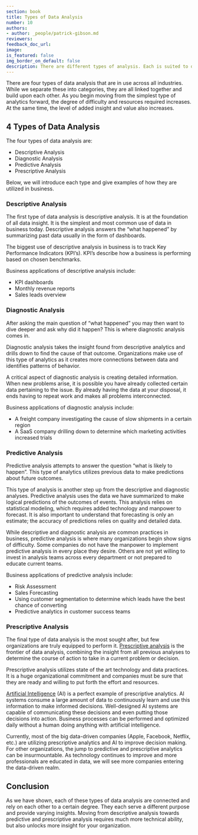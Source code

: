 ```yaml
---
section: book
title: Types of Data Analysis
number: 10
authors:
- author: _people/patrick-gibson.md
reviewers:
feedback_doc_url:
image:
is_featured: false
img_border_on_default: false
description: There are different types of analysis. Each is suited to different roles within a company, analyst, executive, data scientists, etc.
---
```

There are four types of data analysis that are in use across all industries. While we separate these into categories, they are all linked together and build upon each other. As you begin moving from the simplest type of analytics forward, the degree of difficulty and resources required increases. At the same time, the level of added insight and value also increases.

## 4 Types of Data Analysis

The four types of data analysis are:

* Descriptive Analysis
* Diagnostic Analysis
* Predictive Analysis
* Prescriptive Analysis

Below, we will introduce each type and give examples of how they are utilized in business.

### Descriptive Analysis

The first type of data analysis is descriptive analysis. It is at the foundation of all data insight. It is the simplest and most common use of data in business today. Descriptive analysis answers the “what happened” by summarizing past data usually in the form of dashboards.

The biggest use of descriptive analysis in business is to track Key Performance Indicators (KPI’s). KPI’s describe how a business is performing based on chosen benchmarks.

Business applications of descriptive analysis include:

* KPI dashboards
* Monthly revenue reports
* Sales leads overview

### Diagnostic Analysis

After asking the main question of “what happened” you may then want to dive deeper and ask why did it happen? This is where diagnostic analysis comes in.

Diagnostic analysis takes the insight found from descriptive analytics and drills down to find the cause of that outcome. Organizations make use of this type of analytics as it creates more connections between data and identifies patterns of behavior.

A critical aspect of diagnostic analysis is creating detailed information. When new problems arise, it is possible you have already collected certain data pertaining to the issue. By already having the data at your disposal, it ends having to repeat work and makes all problems interconnected.

Business applications of diagnostic analysis include:

* A freight company investigating the cause of slow shipments in a certain region
* A SaaS company drilling down to determine which marketing activities increased trials

### Predictive Analysis

Predictive analysis attempts to answer the question “what is likely to happen”. This type of analytics utilizes previous data to make predictions about future outcomes.

This type of analysis is another step up from the descriptive and diagnostic analyses. Predictive analysis uses the data we have summarized to make logical predictions of the outcomes of events. This analysis relies on statistical modeling, which requires added technology and manpower to forecast. It is also important to understand that forecasting is only an estimate; the accuracy of predictions relies on quality and detailed data.

While descriptive and diagnostic analysis are common practices in business, predictive analysis is where many organizations begin show signs of difficulty. Some companies do not have the manpower to implement predictive analysis in every place they desire. Others are not yet willing to invest in analysis teams across every department or not prepared to educate current teams.

Business applications of predictive analysis include:

* Risk Assessment
* Sales Forecasting
* Using customer segmentation to determine which leads have the best chance of converting
* Predictive analytics in customer success teams

### Prescriptive Analysis

The final type of data analysis is the most sought after, but few organizations are truly equipped to perform it. [Prescriptive analysis](https://searchcio.techtarget.com/definition/Prescriptive-analytics) is the frontier of data analysis, combining the insight from all previous analyses to determine the course of action to take in a current problem or decision.

Prescriptive analysis utilizes state of the art technology and data practices. It is a huge organizational commitment and companies must be sure that they are ready and willing to put forth the effort and resources.

[Artificial Intelligence](https://go.forrester.com/blogs/16-11-02-artificial_intelligence_fact_fiction_how_enterprises_can_crush_it/) (AI) is a perfect example of prescriptive analytics. AI systems consume a large amount of data to continuously learn and use this information to make informed decisions. Well-designed AI systems are capable of communicating these decisions and even putting those decisions into action. Business processes can be performed and optimized daily without a human doing anything with artificial intelligence.

Currently, most of the big data-driven companies (Apple, Facebook, Netflix, etc.) are utilizing prescriptive analytics and AI to improve decision making. For other organizations, the jump to predictive and prescriptive analytics can be insurmountable. As technology continues to improve and more professionals are educated in data, we will see more companies entering the data-driven realm.

## Conclusion

As we have shown, each of these types of data analysis are connected and rely on each other to a certain degree. They each serve a different purpose and provide varying insights. Moving from descriptive analysis towards predictive and prescriptive analysis requires much more technical ability, but also unlocks more insight for your organization.
